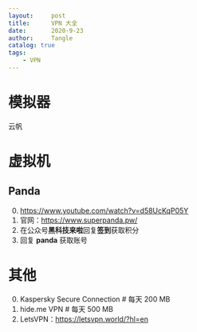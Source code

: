 ```yaml
---
layout:     post
title:      VPN 大全
date:       2020-9-23
author:     Tangle
catalog: true
tags:
    - VPN
---
```


# 模拟器

云帆

# 虚拟机

## Panda

0. <https://www.youtube.com/watch?v=d58UcKqP05Y> 
0. 官网：<https://www.superpanda.pw/>
0. 在公众号**黑科技来啦**回复**签到**获取积分
0. 回复 **panda** 获取账号

# 其他

0. Kaspersky Secure Connection             # 每天 200 MB
0. hide.me VPN                             # 每天 500 MB
0. LetsVPN：<https://letsvpn.world/?hl=en>
